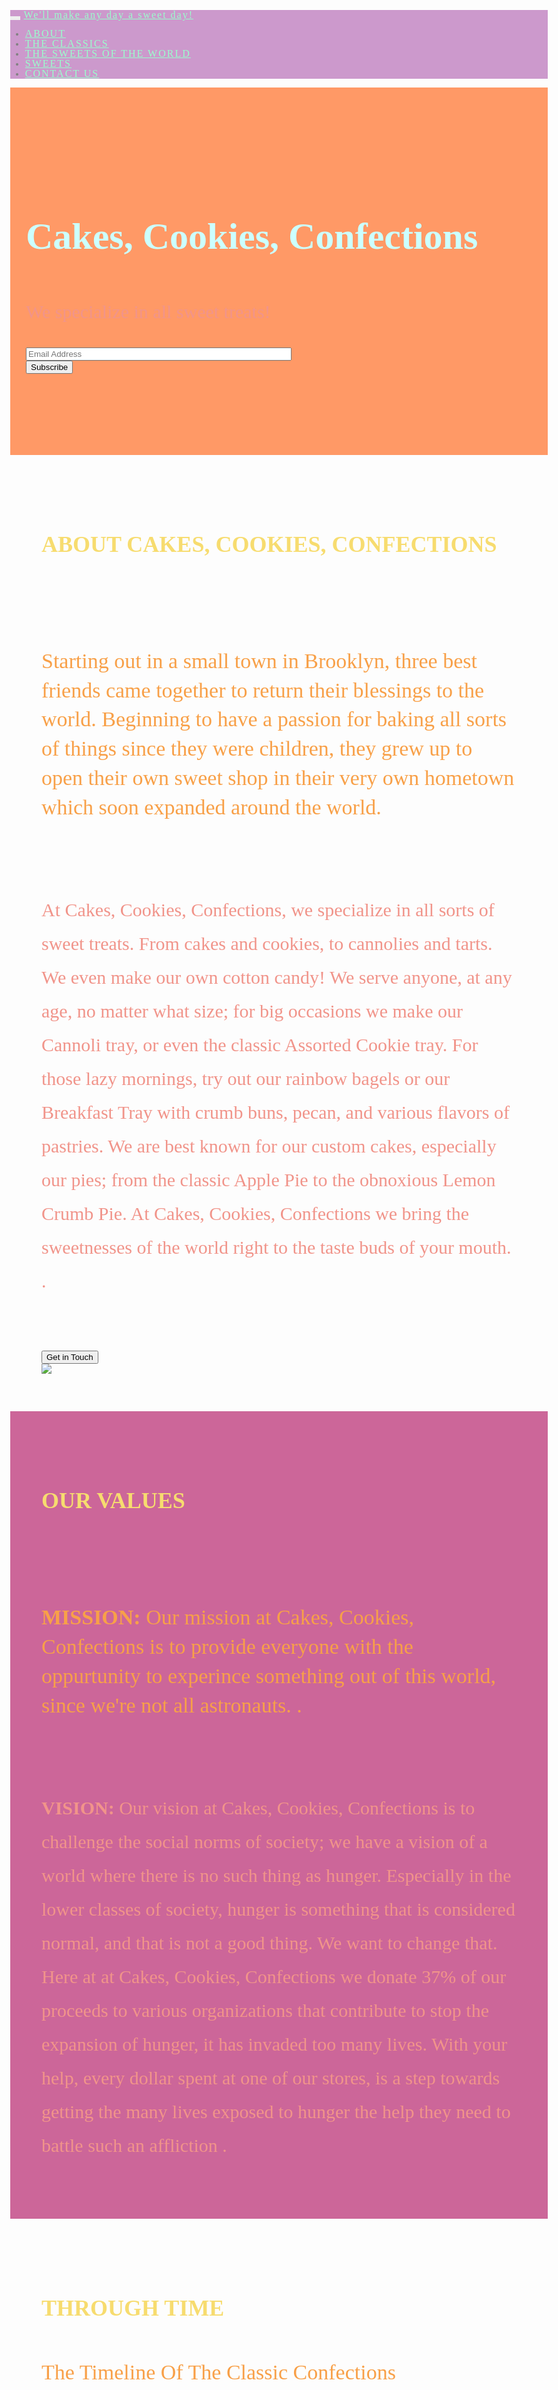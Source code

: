 <!DOCTYPE html>
<html lang="en">
<head>
  <title>Cakes, Cookies, Confections</title>
  <meta charset="utf-8">
  <meta name="viewport" content="width=device-width, initial-scale=1">
  <link rel="stylesheet" href="https://maxcdn.bootstrapcdn.com/bootstrap/3.3.7/css/bootstrap.min.css">
  <link href="https://fonts.googleapis.com/css?family=Caveat" rel="stylesheet" type="text/css">
  <link href="https://fonts.googleapis.com/css?family=Yellowtail" rel="stylesheet" type="text/css">
  <script src="https://ajax.googleapis.com/ajax/libs/jquery/3.3.1/jquery.min.js"></script>
  <script src="https://maxcdn.bootstrapcdn.com/bootstrap/3.3.7/js/bootstrap.min.js"></script>
  <style>
  body {
      font: 400 30px Caveat, cursive;
      line-height: 1.8;
      color: #818181;
      background: url('http://1.bp.blogspot.com/-PPYoo52OMpA/TpKtRqQaNMI/AAAAAAAAB5k/2Pr1EEDkzrs/s1600/09-polaroid.newyork.193a.jpg');
    background-size: 79%;
    image opacity: 0.9;
  }
  h2 {
      font-size: 36px;
      text-transform: uppercase;
      color: #F7DC6F  ;
      font-weight: 600;
      margin-bottom: 30px;
  }
  h4 {
      font-size: 34px;
      line-height: 1.375em;
      color: #F8A048;
      font-weight: 400;
      margin-bottom: 30px;
  }  
  p {
	  color: #F1948A;
  }
  .jumbotron {
      background-color: #FF9966;
      color: #CCFFFF;
      padding: 100px 25px;
      font-family: Yellowtail, cursive;
  }
  .container-fluid {
      padding: 60px 50px;
      
  }
  .bg-grey {
      background-color: #CC6699;
      
  }
  .logo-small {
      color: #FF9966;
      font-size: 50px;
  }
  .logo {
      color: #8CE0D1;
      font-size: 200px;
  }
  .thumbnail {
      padding: 0 0 15px 0;
      border: none;
      border-radius: 0;
  }
  .thumbnail img {
      width: 100%;
      height: 100%;
      margin-bottom: 10px;
  }
  .carousel-control.right, .carousel-control.left {
      background-image: none;
      color: #CC99CC;
  }
  .carousel-indicators li {
      border-color: #CC99CC;
  }
  .carousel-indicators li.active {
      background-color: #CC99CC;
  }
  .item h4 {
      font-size: 32px;
      line-height: 1.375em;
      font-weight: 400;
      font-style: italic;
      margin: 70px 0;
  }
  .item span {
      font-style: normal;
  }
  .panel {
      border: 1px solid #CC99CC; 
      border-radius:0 !important;
      transition: box-shadow 0.5s;
  }
  .panel:hover {
      box-shadow: 5px 0px 40px rgba(0,0,0, .2);
  }
  .panel-footer .btn:hover {
      border: 1px solid #CC99CC;
      background-color: #fff !important;
      color: #f4511e;
  }
  .panel-heading {
      color: #fff !important;
      background-color: #CC99CC !important;
      padding: 25px;
      border-bottom: 1px solid transparent;
      border-top-left-radius: 0px;
      border-top-right-radius: 0px;
      border-bottom-left-radius: 0px;
      border-bottom-right-radius: 0px;
  }
  .panel-footer {
      background-color: white !important;
  }
  .panel-footer h3 {
      font-size: 32px;
  }
  .panel-footer h4 {
      color: #aaa;
      font-size: 14px;
  }
  .panel-footer .btn {
      margin: 15px 0;
      background-color: #CC99CC;
      color: #fff;
  }
  .navbar {
      margin-bottom: 0;
      background-color: #CC99CC;
      z-index: 9999;
      border: 0;
      font-size: 14px !important;
      line-height: 1 !important;
      letter-spacing: 2px;
      border-radius: 0;
      font-family: Yellowtail, cursive;
  }
  .navbar li a, .navbar .navbar-brand {
      color: #99FFCC;
      font-size: 16px;
  }
  .navbar-nav li a:hover, .navbar-nav li.active a {
      color: #99FFFF !important;
      background-color: #FFCC33   !important;
  }
  .navbar-default .navbar-toggle {
      border-color: transparent;
      color: #fff !important;
  }
  footer .glyphicon {
      font-size: 20px;
      margin-bottom: 20px;
      color: #CC99CC;
  }
  .slideanim {visibility:hidden;}
  .slide {
      animation-name: slide;
      -webkit-animation-name: slide;
      animation-duration: 1s;
      -webkit-animation-duration: 1s;
      visibility: visible;
  }
  @keyframes slide {
    0% {
      opacity: 0;
      transform: translateY(70%);
    } 
    100% {
      opacity: 1;
      transform: translateY(0%);
    }
  }
  @-webkit-keyframes slide {
    0% {
      opacity: 0;
      -webkit-transform: translateY(70%);
    } 
    100% {
      opacity: 1;
      -webkit-transform: translateY(0%);
    }
  }
  @media screen and (max-width: 768px) {
    .col-sm-4 {
      text-align: center;
      margin: 25px 0;
    }
    .btn-lg {
        width: 100%;
        margin-bottom: 35px;
    }
  }
  @media screen and (max-width: 480px) {
    .logo {
        font-size: 150px;
    }
  }
  </style>
</head>
<body id="myPage" data-spy="scroll" data-target=".navbar" data-offset="60">

<nav class="navbar navbar-default navbar-fixed-top">
  <div class="container">
    <div class="navbar-header">
      <button type="button" class="navbar-toggle" data-toggle="collapse" data-target="#myNavbar">
        <span class="icon-bar"></span>
        <span class="icon-bar"></span>
        <span class="icon-bar"></span>                        
      </button>
      <a class="navbar-brand" href="#myPage">We'll make any day a sweet day!</a>
    </div>
    <div class="collapse navbar-collapse" id="myNavbar">
      <ul class="nav navbar-nav navbar-right">
        <li><a href="#about">ABOUT</a></li>
        <li><a href="#services">THE CLASSICS</a></li>
        <li><a href="#portfolio">THE SWEETS OF THE WORLD</a></li>
        <li><a href="#pricing">SWEETS</a></li>
        <li><a href="#contact">CONTACT US</a></li>
      </ul>
    </div>
  </div>
</nav>

<div class="jumbotron text-center">
  <h1>Cakes, Cookies, Confections</h1> 
  <p>We specialize in all sweet treats!</p> 
  <form>
    <div class="input-group">
      <input type="email" class="form-control" size="50" placeholder="Email Address" required>
      <div class="input-group-btn">
        <button type="button" class="btn btn-danger">Subscribe</button>
      </div>
    </div>
  </form>
</div>

<!-- Container (About Section) -->
<div id="about" class="container-fluid">
  <div class="row">
    <div class="col-sm-8">
      <h2>About Cakes, Cookies, Confections</h2><br>
      <h4>Starting out in a small town in Brooklyn, three best friends came together to return their blessings to the world. Beginning to have a passion for baking all sorts of things since they were children, they grew up to open their own sweet shop in their very own hometown which soon expanded around the world.</h4><br>
      <p>At Cakes, Cookies, Confections, we specialize in all sorts of sweet treats. From cakes and cookies, to cannolies and tarts. We even make our own cotton candy! We serve anyone, at any age, no matter what size; for big occasions we make our Cannoli tray, or even the classic Assorted Cookie tray. For those lazy mornings, try out our rainbow bagels or our Breakfast Tray with crumb buns, pecan, and various flavors of pastries. We are best known for our custom cakes, especially our pies; from the classic Apple Pie to the obnoxious Lemon Crumb Pie. At Cakes, Cookies, Confections we bring the sweetnesses of the world right to the taste buds of your mouth.  .</p>
      <br><button class="btn btn-default btn-lg">Get in Touch</button>
    </div>
    <div class="col-sm-4">
      <img src=https://s-media-cache-ak0.pinimg.com/originals/e5/e8/3c/e5e83c163997220740683f0efd1fb1a4.jpg>
    </div>
  </div>
</div>

<div class="container-fluid bg-grey">
  <div class="row">
    <div class="col-sm-4">
      <span class="glyphicon glyphicon-globe logo slideanim"></span>
    </div>
    <div class="col-sm-8">
      <h2>Our Values</h2><br>
      <h4><strong>MISSION:</strong> Our mission at Cakes, Cookies, Confections is to provide everyone with the oppurtunity to experince something out of this world, since we're not all astronauts. .</h4><br>
      <p><strong>VISION:</strong> Our vision at Cakes, Cookies, Confections is to challenge the social norms of society; we have a vision of a world where there is no such thing as hunger. Especially in the lower classes of society, hunger is something that is considered normal, and that is not a good thing. We want to change that.
      Here at at Cakes, Cookies, Confections we donate 37% of our proceeds to various organizations that contribute to stop the expansion of hunger, it has invaded too many lives. With your help, every dollar spent at one of our stores, is a step towards getting the many lives exposed to hunger the help they need to battle such an affliction .</p>
    </div>
  </div>
</div>

<!-- Container (Services Section) -->
<div id="services" class="container-fluid text-center">
  <h2>Through Time</h2>
  <h4>The Timeline Of The Classic Confections</h4>
  <br>
  <div class="row slideanim">
    <div class="col-sm-4">
      <img src=https://img.huffingtonpost.com/asset/561e63011400002200c79e4a.jpeg?ops=scalefit_600_noupscale width="250" height="250">
      <h4>Cherry Squares</h4>
      <p style="color:#990000">The first of our classic sweet treats in 1999!</p>
    </div>
    <div class="col-sm-4">
      <img src=https://img.huffingtonpost.com/asset/561e62fb1400002b003c832e.jpeg?ops=scalefit_600_noupscale width="250" height="250">
      <h4>Meyer Lemon Bars</h4>
      <p style="color:#FFFF00">In 2002, we took those lemon, and made them into something sweet!</p>
    </div>
    <div class="col-sm-4">
      <img src=http://www.lovethispic.com/uploaded_images/41325-Ice-Cream-And-Apple-Pie.jpg width="250" height="250">
      <h4>Apple Pie Ice Cream</h4>
      <p style="color:#996633">Our twist on an old-fashioned confection began in 2007!</p>
    </div>
  </div>
  <br><br>
  <div class="row slideanim">
    <div class="col-sm-4">
      <img src=https://img.huffingtonpost.com/asset/561e63001400006f003c8338.jpeg?ops=scalefit_600_noupscale width="250" height="250">
      <h4>Brown Butter Rum Canoli</h4>
      <p style="color:#663333">This tangy sweet treat has been perfect for those who need a drink before lunch, since 2009!</p>
    </div>
    <div class="col-sm-4">
      <img src=https://img.huffingtonpost.com/asset/561e63031400002a00c79e4c.jpeg?ops=scalefit_600_noupscale width="250" height="250">
      <h4>Mini Pineapple Upside Down Cakes</h4>
      <p style="color:#FF9933">With all natural, organic ingredients, these cakes have been turning minds upside down since 2012!</p>
    </div>
    <div class="col-sm-4">
      <img src=https://img.huffingtonpost.com/asset/561e62fc1200002e007e5140.jpeg?ops=scalefit_600_noupscale width="250" height="250">
      <h4 style="color:#303030;">Butterfinger Cookie Dough Cheesecake Bars</h4>
      <p style="color:#FFCC99">Our latest Confection (est. 2018) is a masterpiece by itself, no introduction necessary!</p>
    </div>
  </div>
</div>

<!-- Container (Portfolio Section) -->
<div id="portfolio" class="container-fluid text-center bg-grey">
  <h2>The Sweet Past</h2><br>
  <h4>What we have created</h4>
  <div class="row text-center slideanim">
    <div class="col-sm-4">
      <div class="thumbnail">
        <img src=https://assets.bonappetit.com/photos/57ace09bf1c801a1038bc874/16:9/w_1200,c_limit/matcha-doughnuts.jpg alt="Brooklyn" width="400" height="300">
        <p><strong>Brooklyn</strong></p>
        <p>Our very first location in Brooklyn, New York City is where our Matcha Donut  was not only born, but it's become a tradition to our schedules...it's a great end to any day.</p>
      </div>
    </div>
    <div class="col-sm-4">
      <div class="thumbnail">
        <img src=https://assets.marthastewart.com/styles/wmax-750/d28/dutch-baby-0077-hero-d113086/dutch-baby-0077-hero-d113086_horiz.jpg?itok=eNRsFc_s alt="Paris" width="400" height="300">
        <p><strong>Paris</strong></p>
        <p>In Paris, France, our Apple Dutch Baby is everyones favorite, especially with a hint of blueberries.</p>
      </div>
    </div>
    <div class="col-sm-4">
      <div class="thumbnail">
        <img src=https://us.hellomagazine.com/images/stories/1/2016/01/26/000/125/074/featured_5_3.jpg alt="Sydney" width="400" height="300">
        <p><strong>Sydney</strong></p>
        <p>Our last Cakes, Cookies, Confections to open was down under in Sydney, Austrailia, and their favorite dessert is our Cotton Candy "Shake". </p>
      </div>
    </div>
  </div><br>
  
  <h2>What our customers say</h2>
  <div id="myCarousel" class="carousel slide text-center" data-ride="carousel">
    <!-- Indicators -->
    <ol class="carousel-indicators">
      <li data-target="#myCarousel" data-slide-to="0" class="active"></li>
      <li data-target="#myCarousel" data-slide-to="1"></li>
      <li data-target="#myCarousel" data-slide-to="2"></li>
      <li data-target="#myCarousel" data-slide-to="3"></li>
    </ol>

    <!-- Wrapper for slides -->
    <div class="carousel-inner" role="listbox">
      <div class="item active">
        <h4>"This company is the best, especially when it comes to catering work occasions!. I am always overwhelmed with what they deliver!"<br><span>Michael Roe, Vice President, Colorfast</span></h4>
      </div>
      <div class="item">
        <h4>"One word... WOW!!"<br><span>Sandya Persuade, President, Google</span></h4>
      </div>
      <div class="item">
        <h4>"Could I... BE any more happy with this company? I think not!"<br><span>Sandra Sandor, Fashion Designer, NYFW</span></h4>
      </div>
      <div class="item">
	 <h4>"I never knew something was misisng from my mornings until I devoured my first Cinnamon-Date Buns!"<br><span>Abella Anderson, Reporter, French Times</span></h4>
     </div>
    </div>

    <!-- Left and right controls -->
    <a class="left carousel-control" href="#myCarousel" role="button" data-slide="prev">
      <span class="glyphicon glyphicon-chevron-left" aria-hidden="true"></span>
      <span class="sr-only">Previous</span>
    </a>
    <a class="right carousel-control" href="#myCarousel" role="button" data-slide="next">
      <span class="glyphicon glyphicon-chevron-right" aria-hidden="true"></span>
      <span class="sr-only">Next</span>
    </a>
  </div>
</div>

<!-- Container (Pricing Section) -->
<div id="pricing" class="container-fluid">
  <div class="text-center">
    <h2>$weet$</h2>
    <h4>View the prices of our unlimited Confections for your time of day!</h4>
  </div>
  <div class="row slideanim">
    <div class="col-sm-4 col-xs-12">
      <div class="panel panel-default text-center">
        <div class="panel-heading">
          <h1>Breakfast</h1>
        </div>
        <div class="panel-body">
          <p><strong>Cinnamon-Date Buns</strong></p>
          <p><strong>Apple-Almond Turnover</strong></p>
          <p><strong>Matcha Doughnuts</strong></p>
          <p><strong>Cheddar-Walnut Scones</strong></p>
          <p><strong>Strawberry Jam Biscuits</strong></p>
        </div>
        <div class="panel-footer">
          <h3>$2</h3>
          <h4>per sweet</h4>
          <button class="btn btn-lg">Love</button>
        </div>
      </div>      
    </div>     
    <div class="col-sm-4 col-xs-12">
      <div class="panel panel-default text-center">
        <div class="panel-heading">
          <h1>Brunch</h1>
        </div>
        <div class="panel-body">
          <p><strong>Blueberry Muffins with Oat Crumble</strong> Lorem</p>
          <p><strong>Pumpkin Bread with Toasted Coconut</strong></p>
          <p><strong>Apple Dutch Baby</strong></p>
          <p><strong>Kouign-Amann</strong></p>
          <p><strong>Plum Tarts with Honey and Black Pepper</strong></p>
        </div>
        <div class="panel-footer">
          <h3>$7</h3>
          <h4>per sweet</h4>
          <button class="btn btn-lg">Love</button>
        </div>
      </div>      
    </div>       
    <div class="col-sm-4 col-xs-12">
      <div class="panel panel-default text-center">
        <div class="panel-heading">
          <h1>Desert</h1>
        </div>
        <div class="panel-body">
          <p><strong>French Yogurt Cake</strong> </p>
          <p><strong>Black Sesame-Pear Tea Cake</strong></p>
          <p><strong>Raspberry-Hazelnut Galette</strong></p>
          <p><strong>Chocolate Tea Cake</strong></p>
          <p><strong>Cinnamon Sugar-Topped Cardamon Tea Cakes</strong></p>
        </div>
        <div class="panel-footer">
          <h3>$12</h3>
          <h4>per sweet</h4>
          <button class="btn btn-lg">Love</button>
        </div>
      </div>      
    </div>    
  </div>
</div>

<!-- Container (Contact Section) -->
<div id="contact" class="container-fluid bg-grey">
  <h2 class="text-center">CONTACT</h2>
  <div class="row">
    <div class="col-sm-5">
      <p>Contact us and we'll get back to you within 24 hours.</p>
      <p><span class="glyphicon glyphicon-map-marker"></span> New York, US</p>
      <p><span class="glyphicon glyphicon-phone"></span> +00 52186314897</p>
      <p><span class="glyphicon glyphicon-envelope"></span> alyssa.gafur@gmail.com</p>
    </div>
	<form action="http://www.SnapHost.com/captcha/send.aspx" id="ContactUsCaptchaWebForm" method="post" onsubmit="return ValidateForm(this);" target="_top">
	<input name="skip_WhereToSend" type="hidden" value="your@email.com" />
	<input name="skip_SnapHostID" type="hidden" value="A7HUUW2HESJ7" />
	<input name="skip_WhereToReturn" type="hidden" value="http://www.YourWebsiteAddress.com/ThankYouPage.htm" />
	<input name="skip_Subject" type="hidden" value="Contact Us Form" />
	<input name="skip_ShowUsersIp" type="hidden" value="1" />
	<input name="skip_SendCopyToUser" type="hidden" value="1" />
	<script type="text/javascript">
	function ValidateForm(frm) {
	if (frm.Name.value == "") {alert('Name is required.');frm.Name.focus();return false;}
	if (frm.FromEmailAddress.value == "") {alert('Email address is required.');frm.FromEmailAddress.focus();return false;}
	if (frm.FromEmailAddress.value.indexOf("@") < 1 || frm.FromEmailAddress.value.indexOf(".") < 1) {alert('Please enter a valid email address.');frm.FromEmailAddress.focus();return false;}
	if (frm.Comments.value == "") {alert('Please enter comments or questions.');frm.Comments.focus();return false;}
	if (frm.skip_CaptchaCode.value == "") {alert('Enter web form code.');frm.skip_CaptchaCode.focus();return false;}
	return true; }
	function ReloadCaptchaImage(captchaImageId) {
	var obj = document.getElementById(captchaImageId);
	var src = '' + obj.src;
	obj.src = '';
	var date = new Date();
	var pos = src.indexOf('&rad=');
	if (pos >= 0) { src = src.substr(0, pos); }
	obj.src = src + '&rad=' + date.getTime();
	return false; }
	</script>
	<table border="0" cellpadding="5" cellspacing="0" width="600">
	<tr>
	<td><b>Name*:</b></td>
	<td><input name="Name" type="text" maxlength="60" style="width:350px;" /></td>
	</tr><tr>
	<td><b>Phone number:</b></td>
	<td><input name="PhoneNumber" type="text" maxlength="43" style="width:350px;" /></td>
	</tr><tr>
	<td><b>Email address*:</b></td>
	<td><input name="FromEmailAddress" type="text" maxlength="60" style="width:350px;" /></td>
	</tr><tr>
	<td><b>Comments and questions*:</b></td>
	<td><textarea name="Comments" rows="7" cols="40" style="width:350px;"></textarea></td>
	</tr><tr>
	<td colspan="2" align="center"> <br />
	<table border="0" cellpadding="0" cellspacing="0">
	<tr><td colspan="2" style="padding-bottom:18px;">
	<!-- Please check our ProCaptcha service which is ad-free:
	http://www.SnapHost.com/captcha/ProCaptchaOverview.aspx -->
	<a href="http://www.snaphost.com/captcha/captchaguestbook.aspx" alt="guestbook page" title="guestbook page">
	guestbook page</a></td></tr>
	<tr valign="top"><td> <i>Enter web form code*:</i>
	<input name="skip_CaptchaCode" type="text" style="width:80px;" maxlength="6" />
	</td><td>
	<a href="http://www.snaphost.com/captcha/ReadyForms/ContactUsForm.aspx"><img id="CaptchaImage" alt="Contact Us form" title="HTML code for Contact Us form"
	style="margin-left:20px;"
	src="http://www.SnapHost.com/captcha/CaptchaImage.aspx?id=A7HUUW2HESJ7&ImgType=2" /></a><br />
	<a href="#" onclick="return ReloadCaptchaImage('CaptchaImage');"><span style="font-size:12px;">reload image</span></a> </td></tr>
	</table> <br />
	* - required fields. &nbsp; &nbsp; &nbsp; &nbsp; &nbsp; &nbsp; &nbsp;
	<input name="skip_Submit" type="submit" value="Submit" />
	</td></tr>
	</table><br />
	</form>
    
<html>
<body>


<!-- Add Google Maps -->
<div id="googleMap" style="height:400px;width:100%;"></div>
<script>
function myMap() {
var myCenter = new google.maps.LatLng(40.6451594,-74.0850804);
var mapProp = {center:myCenter, zoom:12, scrollwheel:false, draggable:false, mapTypeId:google.maps.MapTypeId.ROADMAP};
var map = new google.maps.Map(document.getElementById("googleMap"),mapProp);
var marker = new google.maps.Marker({position:myCenter});
marker.setMap(map);
}
</script>
<script src="https://maps.googleapis.com/maps/api/js?callback=myMap"></script>
<!--
To use this code on your website, get a free API key from Google.
Read more at: https://www.w3schools.com/graphics/google_maps_basic.asp
-->

<footer class="container-fluid text-center">
  <a href="#myPage" title="To Top">
    <span class="glyphicon glyphicon-chevron-up"></span>
  </a>
  <p>Established by <a href="http://www.bettybakery.com/" title="Visit our friends!">www.bettybakery.com</a></p>
</footer>

<script>
$(document).ready(function(){
  // Add smooth scrolling to all links in navbar + footer link
  $(".navbar a, footer a[href='#myPage']").on('click', function(event) {
    // Make sure this.hash has a value before overriding default behavior
    if (this.hash !== "") {
      // Prevent default anchor click behavior
      event.preventDefault();

      // Store hash
      var hash = this.hash;

      // Using jQuery's animate() method to add smooth page scroll
      // The optional number (900) specifies the number of milliseconds it takes to scroll to the specified area
      $('html, body').animate({
        scrollTop: $(hash).offset().top
      }, 900, function(){
   
        // Add hash (#) to URL when done scrolling (default click behavior)
        window.location.hash = hash;
      });
    } // End if
  });
  
  $(window).scroll(function() {
    $(".slideanim").each(function(){
      var pos = $(this).offset().top;

      var winTop = $(window).scrollTop();
        if (pos < winTop + 600) {
          $(this).addClass("slide");
        }
    });
  });
})
</script>

</body>
</html>
